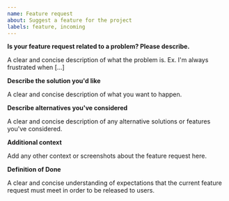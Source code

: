 ```yaml
---
name: Feature request
about: Suggest a feature for the project
labels: feature, incoming
---
```


**Is your feature request related to a problem? Please describe.**

A clear and concise description of what the problem is.
Ex. I'm always frustrated when [...]

**Describe the solution you'd like**

A clear and concise description of what you want to happen.

**Describe alternatives you've considered**

A clear and concise description of any alternative solutions or features you've
considered.

**Additional context**

Add any other context or screenshots about the feature request here.

**Definition of Done**

A clear and concise understanding of expectations that the current feature
request must meet in order to be released to users.
